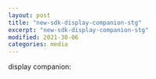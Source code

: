 ```yaml
---
layout: post
title: "new-sdk-display-companion-stg"
excerpt: "new-sdk-display-companion-stg"
modified: 2021-30-06
categories: media
---
```


display companion:
<br/>
<div class="apester-media" data-media-id="60dc35824da93f0025451d83" height="364">



<script async src="https://sdk.stg.apester.com/core.min.js"></script>